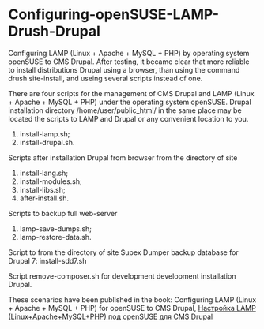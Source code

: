 # Configuring-openSUSE-LAMP-Drush-Drupal
Configuring LAMP (Linux + Apache + MySQL + PHP) by operating system openSUSE to CMS Drupal. After testing, it became clear that more reliable to install distributions Drupal using a browser, than using the command drush site-install, and useing several scripts instead of one.

There are four scripts for the management of CMS Drupal and LAMP (Linux + Apache + MySQL + PHP) under the operating system openSUSE. Drupal installation directory /home/user/public_html/ in the same place may be located the scripts to LAMP and Drupal or any convenient location to you.
1. install-lamp.sh;
2. install-drupal.sh.

Scripts after installation Drupal from browser from the directory of site
1. install-lang.sh;
2. install-modules.sh;
3. install-libs.sh;
4. after-install.sh.

Scripts to backup full web-server
1. lamp-save-dumps.sh;
2. lamp-restore-data.sh.

Script to  from the directory of site Supex Dumper backup database for Drupal 7:
install-sdd7.sh

Script remove-composer.sh for development development installation Drupal.

These scenarios have been published in the book: Configuring LAMP (Linux + Apache + MySQL + PHP) for openSUSE to CMS Drupal, <a href="https://www.lap-publishing.com/catalog/details/store/fr/book/978-3-659-59361-1/Настройка-lamp-linux+apache+mysql+php-под-opensuse-для-cms-drupal" target="_blank">Настройка LAMP (Linux+Apache+MySQL+PHP) под openSUSE для CMS Drupal</a>
